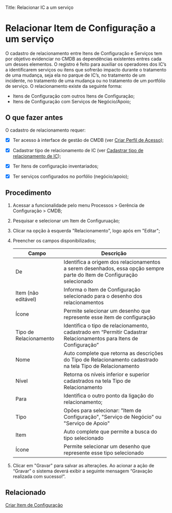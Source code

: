 Title: Relacionar IC a um serviço

# Relacionar Item de Configuração a um serviço

O cadastro de relacionamento entre Itens de Configuração e Serviços tem por objetivo evidenciar no CMDB as dependências existentes entres cada um desses elementos. O registro é feito para auxiliar os operadores dos IC’s a identificarem serviços ou itens que sofrerão impacto durante o tratamento de uma mudança, seja ela no parque de IC’s, no tratamento de um incidente, no tratamento de uma mudança ou no tratamento de um portfólio de serviço.
O relacionamento existe da seguinte forma:

- Itens de Configuração com outros Itens de Configuração;
- Itens de Configuração com Serviços de Negócio/Apoio;

## O que fazer antes

O cadastro de relacionamento requer:

- [X] Ter acesso à interface de gestão de CMDB (ver [Criar Perfil de  Acesso][1]);

- [X] Cadastrar tipo de relacionamento de IC (ver [Cadastrar tipo de relacionamento de IC][2]);

- [X] Ter Itens de configuração inventariados;

- [X] Ter serviços configurados no porfólio (negócio/apoio);

## Procedimento

1. Acessar a funcionalidade pelo menu Processos > Gerência de Configuração > CMDB;

2. Pesquisar e selecionar um Item de Configuruação;

3. Clicar na opção à esquerda "Relacionamento", logo após em "Editar";

4. Preencher os campos disponibilizados;

    | Campo | Descrição |
    |-------|-----------|
    |De | Identifica a origem dos relacionamentos a serem desenhados, essa opção sempre parte do Item de Configuração selecionado|
    |Item (não editável) | Informa o Item de Configuração selecionado para o desenho dos relacionamentos|
    |Ícone | Permite selecionar um desenho que represente esse item de configuração |
    |Tipo de Relacionamento| Identifica o tipo de relacionamento, cadastrado em “Permitir Cadastrar Relacionamentos para Itens de Configuração” |
    |Nome|Auto complete que retorna as descrições do Tipo de Relacionamento cadastrado na tela Tipo de Relacionamento|
    |Nível|Retorna os níveis inferior e superior cadastrados na tela Tipo de Relacionamento|
    |Para|Identifica o outro ponto da ligação do relacionamento;|
    |Tipo| Opões para selecionar: "Item de Configuração", "Serviço de Negócio" ou "Serviço de Apoio"|
    |Item|Auto complete que permite a busca do tipo selecionado|
    |Ícone|Permite selecionar um desenho que represente esse tipo selecionado|

5. Clicar em "Gravar" para salvar as alterações. Ao acionar a ação de “Gravar” o sistema deverá exibir a seguinte mensagem “Gravação realizada com sucesso!”.

## Relacionado

[Criar Item de Configuração][3]

[1]:/pt-br/citsmart-platform-8/initial-settings/access-settings/profile/create-profile-access.html
[2]:/pt-br/citsmart-platform-8/processes/configuration/configuration/create-type-relationship-ci.html
[3]:/pt-br/citsmart-platform-8/processes/configuration/use/register-CI.html